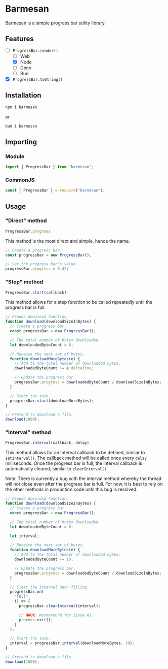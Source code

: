 # Barmesan

Barmesan is a simple progress bar utility library.

## Features

* [ ] `ProgressBar.render()`
  * [ ] Web
  * [x] Node
  * [ ] Deno
  * [ ] Bun
* [x] `ProgressBar.toString()`

## Installation

```sh
npm i barmesan
```

or

```sh
bun i barmesan
```

## Importing

### Module

```js
import { ProgressBar } from "barmesan";
```

### CommonJS

```js
const { ProgressBar } = require("barmesan");
```

## Usage

### "Direct" method

```js
ProgressBar.progress
```

This method is the most direct and simple, hence the name.

```js
// Create a progress bar.
const progressBar = new ProgressBar();

// Set the progress bar's value.
progressBar.progress = 0.42;
```

### "Step" method

```js
ProgressBar.start(callback)
```

This method allows for a step function to be called repeatedly until the progress bar is full.

```js
// Pseudo download function.
function download(downloadSizeInBytes) {
  // Create a progress bar.
  const progressBar = new ProgressBar();

  // The total number of bytes downloaded.
  let downloadedByteCount = 0;

  // Receive the next set of bytes.
  function downloadMoreBytes(e) {
    // Add to the total number of downloaded bytes.
    downloadedByteCount += e.deltaTime;

    // Update the progress bar.
    progressBar.progress = downloadedByteCount / downloadSizeInBytes;
  }

  // Start the task.
  progressBar.start(downloadMoreBytes);
}

// Pretend to download a file.
download(1000);
```

### "Interval" method

```js
ProgressBar.interval(callback, delay)
```

This method allows for an interval callback to be defined, similar to `setInterval()`. The callback method will be called once every `delay` milliseconds. Once the progress bar is full, the interval callback is automatically cleared, similar to `clearInterval()`.

Note: There is currently a bug with the interval method whereby the thread will not close even after the progress bar is full.
For now, it is best to rely on the other methods in production code until this bug is resolved.

```js
// Pseudo download function.
function download(downloadSizeInBytes) {
  // Create a progress bar.
  const progressBar = new ProgressBar();

  // The total number of bytes downloaded.
  let downloadedByteCount = 0;

  let interval;

  // Receive the next set of bytes.
  function downloadMoreBytes(e) {
    // Add to the total number of downloaded bytes.
    downloadedByteCount += 10;

    // Update the progress bar.
    progressBar.progress = downloadedByteCount / downloadSizeInBytes;
  }

  // Clear the interval upon filling.
  progressBar.on(
    "full",
    () => {
      progressBar.clearInterval(interval);

      // HACK: Workaround for issue #1.
      process.exit();
    }
  );

  // Start the task.
  interval = progressBar.interval(downloadMoreBytes, 10);
}

// Pretend to download a file.
download(1000);
```
